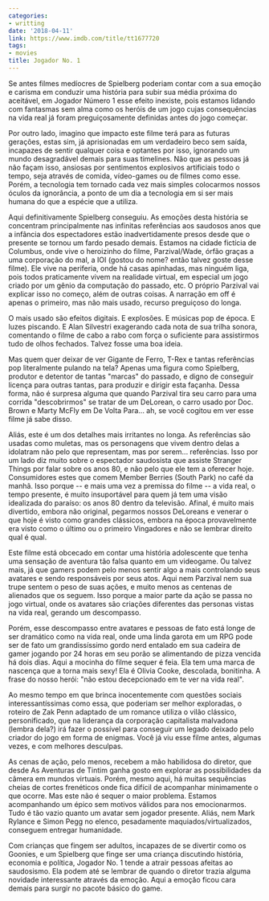 ```yaml
---
categories:
- writting
date: '2018-04-11'
link: https://www.imdb.com/title/tt1677720
tags:
- movies
title: Jogador No. 1
---
```


Se antes filmes medíocres de Spielberg poderiam contar com a sua emoção e carisma em conduzir uma história para subir sua média próxima do aceitável, em Jogador Número 1 esse efeito inexiste, pois estamos lidando com fantasmas sem alma como os heróis de um jogo cujas consequências na vida real já foram preguiçosamente definidas antes do jogo começar.

Por outro lado, imagino que impacto este filme terá para as futuras gerações, estas sim, já aprisionadas em um verdadeiro beco sem saída, incapazes de sentir qualquer coisa e optantes por isso, ignorando um mundo desagradável demais para suas timelines. Não que as pessoas já não façam isso, ansiosas por sentimentos explosivos artificiais todo o tempo, seja através de comida, vídeo-games ou de filmes como esse. Porém, a tecnologia tem tornado cada vez mais simples colocarmos nossos óculos da ignorância, a ponto de um dia a tecnologia em si ser mais humana do que a espécie que a utiliza.

Aqui definitivamente Spielberg conseguiu. As emoções desta história se concentram principalmente nas infinitas referências aos saudosos anos que a infância dos espectadores estão inadvertidamente presos desde que o presente se tornou um fardo pesado demais. Estamos na cidade fictícia de Columbus, onde vive o heroizinho do filme, Parzival/Wade, órfão graças a uma corporação do mal, a IOI (gostou do nome? então talvez goste desse filme). Ele vive na periferia, onde há casas apinhadas, mas ninguém liga, pois todos praticamente vivem na realidade virtual, em especial um jogo criado por um gênio da computação do passado, etc. O próprio Parzival vai explicar isso no começo, além de outras coisas. A narração em off é apenas o primeiro, mas não mais usado, recurso preguiçoso do longa.

O mais usado são efeitos digitais. E explosões. E músicas pop de época. E luzes piscando. E Alan Silvestri exagerando cada nota de sua trilha sonora, comentando o filme de cabo a rabo com força o suficiente para assistirmos tudo de olhos fechados. Talvez fosse uma boa ideia.

Mas quem quer deixar de ver Gigante de Ferro, T-Rex e tantas referências pop literalmente pulando na tela? Apenas uma figura como Spielberg, produtor e detentor de tantas "marcas" do passado, e digno de conseguir licença para outras tantas, para produzir e dirigir esta façanha. Dessa forma, não é surpresa alguma que quando Parzival tira seu carro para uma corrida "descobrirmos" se tratar de um DeLorean, o carro usado por Doc. Brown e Marty McFly em De Volta Para... ah, se você cogitou em ver esse filme já sabe disso.

Aliás, este é um dos detalhes mais irritantes no longa. As referências são usadas como muletas, mas os personagens que vivem dentro delas a idolatram não pelo que representam, mas por serem... referências. Isso por um lado diz muito sobre o espectador saudosista que assiste Stranger Things por falar sobre os anos 80, e não pelo que ele tem a oferecer hoje. Consumidores estes que comem Member Berries (South Park) no café da manhã. Isso porque -- e mais uma vez a premissa do filme -- a vida real, o tempo presente, é muito insuportável para quem já tem uma visão idealizada do paraíso: os anos 80 dentro da televisão. Afinal, é muito mais divertido, embora não original, pegarmos nossos DeLoreans e venerar o que hoje é visto como grandes clássicos, embora na época provavelmente era visto como o último ou o primeiro Vingadores e não se lembrar direito qual é qual.

Este filme está obcecado em contar uma história adolescente que tenha uma sensação de aventura tão falsa quanto em um videogame. Ou talvez mais, já que gamers podem pelo menos sentir algo a mais controlando seus avatares e sendo responsáveis por seus atos. Aqui nem Parzival nem sua trupe sentem o peso de suas ações, e muito menos as centenas de alienados que os seguem. Isso porque a maior parte da ação se passa no jogo virtual, onde os avatares são criações diferentes das personas vistas na vida real, gerando um descompasso.

Porém, esse descompasso entre avatares e pessoas de fato está longe de ser dramático como na vida real, onde uma linda garota em um RPG pode ser de fato um grandissíssimo gordo nerd entalado em sua cadeira de gamer jogando por 24 horas em seu porão se alimentando de pizza vencida há dois dias. Aqui a mocinha do filme sequer é feia. Ela tem uma marca de nascença que a torna mais sexy! Ela é Olivia Cooke, descolada, bonitinha. A frase do nosso herói: "não estou decepcionado em te ver na vida real".

Ao mesmo tempo em que brinca inocentemente com questões sociais interessantíssimas como essa, que poderiam ser melhor exploradas, o roteiro de Zak Penn adaptado de um romance utiliza o vilão clássico, personificado, que na liderança da corporação capitalista malvadona (lembra dela?) irá fazer o possível para conseguir um legado deixado pelo criador do jogo em forma de enigmas. Você já viu esse filme antes, algumas vezes, e com melhores desculpas.

As cenas de ação, pelo menos, recebem a mão habilidosa do diretor, que desde As Aventuras de Tintim ganha gosto em explorar as possibilidades da câmera em mundos virtuais. Porém, mesmo aqui, há muitas sequências cheias de cortes frenéticos onde fica difícil de acompanhar minimamente o que ocorre. Mas este não é sequer o maior problema. Estamos acompanhando um épico sem motivos válidos para nos emocionarmos. Tudo é tão vazio quanto um avatar sem jogador presente. Aliás, nem Mark Rylance e Simon Pegg no elenco, pesadamente maquiados/virtualizados, conseguem entregar humanidade.

Com crianças que fingem ser adultos, incapazes de se divertir como os Goonies, e um Spielberg que finge ser uma criança discutindo história, economia e política, Jogador No. 1 tende a atrair pessoas afeitas ao saudosismo. Ela podem até se lembrar de quando o diretor trazia alguma novidade interessante através da emoção. Aqui a emoção ficou cara demais para surgir no pacote básico do game.